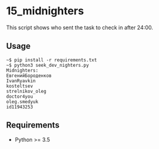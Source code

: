 15_midnighters
==============

This script shows who sent the task to check in after 24:00.

Usage
-----

```
~$ pip install -r requirements.txt
~$ python3 seek_dev_nighters.py 
Midnighters:
ЕвгенийБороденков
IvanRyavkin
kosteltsev
strelnikov_oleg
doctor4you
oleg.smedyuk
id11943253
```

Requirements
------------

- Python >= 3.5
